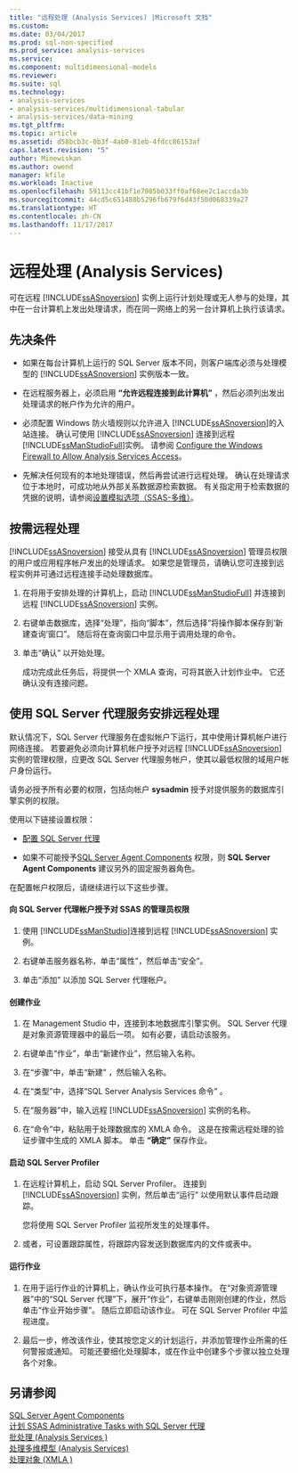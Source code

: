 ```yaml
---
title: "远程处理 (Analysis Services) |Microsoft 文档"
ms.custom: 
ms.date: 03/04/2017
ms.prod: sql-non-specified
ms.prod_service: analysis-services
ms.service: 
ms.component: multidimensional-models
ms.reviewer: 
ms.suite: sql
ms.technology:
- analysis-services
- analysis-services/multidimensional-tabular
- analysis-services/data-mining
ms.tgt_pltfrm: 
ms.topic: article
ms.assetid: d58bcb3c-0b3f-4ab0-81eb-4fdcc86153af
caps.latest.revision: "5"
author: Minewiskan
ms.author: owend
manager: kfile
ms.workload: Inactive
ms.openlocfilehash: 59113cc41bf1e7805b033ff0af68ee2c1accda3b
ms.sourcegitcommit: 44cd5c651488b5296fb679f6d43f50d068339a27
ms.translationtype: HT
ms.contentlocale: zh-CN
ms.lasthandoff: 11/17/2017
---
```

# <a name="remote-processing-analysis-services"></a>远程处理 (Analysis Services)
  可在远程 [!INCLUDE[ssASnoversion](../../includes/ssasnoversion-md.md)] 实例上运行计划处理或无人参与的处理，其中在一台计算机上发出处理请求，而在同一网络上的另一台计算机上执行该请求。  
  
## <a name="prerequisites"></a>先决条件  
  
-   如果在每台计算机上运行的 SQL Server 版本不同，则客户端库必须与处理模型的 [!INCLUDE[ssASnoversion](../../includes/ssasnoversion-md.md)] 实例版本一致。
  
-   在远程服务器上，必须启用 **“允许远程连接到此计算机”** ，然后必须列出发出处理请求的帐户作为允许的用户。  
  
-   必须配置 Windows 防火墙规则以允许进入 [!INCLUDE[ssASnoversion](../../includes/ssasnoversion-md.md)]的入站连接。 确认可使用 [!INCLUDE[ssASnoversion](../../includes/ssasnoversion-md.md)] 连接到远程 [!INCLUDE[ssManStudioFull](../../includes/ssmanstudiofull-md.md)]实例。 请参阅 [Configure the Windows Firewall to Allow Analysis Services Access](../../analysis-services/instances/configure-the-windows-firewall-to-allow-analysis-services-access.md)。  
  
-   先解决任何现有的本地处理错误，然后再尝试进行远程处理。 确认在处理请求位于本地时，可成功地从外部关系数据源检索数据。 有关指定用于检索数据的凭据的说明，请参阅[设置模拟选项（SSAS-多维）](../../analysis-services/multidimensional-models/set-impersonation-options-ssas-multidimensional.md)。  
  
## <a name="on-demand-remote-processing"></a>按需远程处理  
 [!INCLUDE[ssASnoversion](../../includes/ssasnoversion-md.md)] 接受从具有 [!INCLUDE[ssASnoversion](../../includes/ssasnoversion-md.md)] 管理员权限的用户或应用程序帐户发出的处理请求。 如果您是管理员，请确认您可连接到远程实例并可通过远程连接手动处理数据库。  
  
1.  在将用于安排处理的计算机上，启动 [!INCLUDE[ssManStudioFull](../../includes/ssmanstudiofull-md.md)] 并连接到远程 [!INCLUDE[ssASnoversion](../../includes/ssasnoversion-md.md)] 实例。  
  
2.  右键单击数据库，选择“处理”，指向“脚本”，然后选择“将操作脚本保存到‘新建查询’窗口”。 随后将在查询窗口中显示用于调用处理的命令。  
  
3.  单击“确认”  以开始处理。  
  
     成功完成此任务后，将提供一个 XMLA 查询，可将其嵌入计划作业中。 它还确认没有连接问题。  
  
## <a name="schedule-remote-processing-using-sql-server-agent-service"></a>使用 SQL Server 代理服务安排远程处理  
 默认情况下，SQL Server 代理服务在虚拟帐户下运行，其中使用计算机帐户进行网络连接。 若要避免必须向计算机帐户授予对远程 [!INCLUDE[ssASnoversion](../../includes/ssasnoversion-md.md)] 实例的管理权限，应更改 SQL Server 代理服务帐户，使其以最低权限的域用户帐户身份运行。  
  
 请务必授予所有必要的权限，包括向帐户 **sysadmin** 授予对提供服务的数据库引擎实例的权限。  
  
 使用以下链接设置权限：  
  
-   [配置 SQL Server 代理](http://msdn.microsoft.com/library/2e361a62-9e92-4fcd-80d7-d6960f127900)  
  
-   如果不可能授予[SQL Server Agent Components](http://msdn.microsoft.com/library/8d1dc600-aabb-416f-b3af-fbc9fccfd0ec) 权限，则 **SQL Server Agent Components** 建议另外的固定服务器角色。  
  
 在配置帐户权限后，请继续进行以下这些步骤。  
  
#### <a name="grant-the-sql-server-agent-account-administrator-permission-on-ssas"></a>向 SQL Server 代理帐户授予对 SSAS 的管理员权限  
  
1.  使用 [!INCLUDE[ssManStudio](../../includes/ssmanstudio-md.md)]连接到远程 [!INCLUDE[ssASnoversion](../../includes/ssasnoversion-md.md)] 实例。  
  
2.  右键单击服务器名称，单击“属性”，然后单击“安全”。  
  
3.  单击“添加”  以添加 SQL Server 代理帐户。  
  
#### <a name="create-the-job"></a>创建作业  
  
1.  在 Management Studio 中，连接到本地数据库引擎实例。 SQL Server 代理是对象资源管理器中的最后一项。 如有必要，请启动该服务。  
  
2.  右键单击“作业”，单击“新建作业”，然后输入名称。  
  
3.  在“步骤”中，单击“新建”  ，然后输入名称。  
  
4.  在“类型”中，选择“SQL Server Analysis Services 命令” 。  
  
5.  在“服务器”中，输入远程 [!INCLUDE[ssASnoversion](../../includes/ssasnoversion-md.md)] 实例的名称。  
  
6.  在“命令”中，粘贴用于处理数据库的 XMLA 命令。 这是在按需远程处理的验证步骤中生成的 XMLA 脚本。 单击 **“确定”** 保存作业。  
  
#### <a name="start-sql-server-profiler"></a>启动 SQL Server Profiler  
  
1.  在远程计算机上，启动 SQL Server Profiler。 连接到 [!INCLUDE[ssASnoversion](../../includes/ssasnoversion-md.md)] 实例，然后单击“运行”  以使用默认事件启动跟踪。  
  
     您将使用 SQL Server Profiler 监视所发生的处理事件。  
  
2.  或者，可设置跟踪属性，将跟踪内容发送到数据库内的文件或表中。  
  
#### <a name="run-the-job"></a>运行作业  
  
1.  在用于运行作业的计算机上，确认作业可执行基本操作。 在“对象资源管理器”中的“SQL Server 代理”下，展开“作业”，右键单击刚刚创建的作业，然后单击“作业开始步骤”。 随后立即启动该作业。 可在 SQL Server Profiler 中监视进度。  
  
2.  最后一步，修改该作业，使其按您定义的计划运行，并添加管理作业所需的任何警报或通知。 可能还要细化处理脚本，或在作业中创建多个步骤以独立处理各个对象。  
  
## <a name="see-also"></a>另请参阅  
 [SQL Server Agent Components](http://msdn.microsoft.com/library/8d1dc600-aabb-416f-b3af-fbc9fccfd0ec)   
 [计划 SSAS Administrative Tasks with SQL Server 代理](../../analysis-services/instances/schedule-ssas-administrative-tasks-with-sql-server-agent.md)   
 [批处理 &#40;Analysis Services &#41;](../../analysis-services/multidimensional-models/batch-processing-analysis-services.md)   
 [处理多维模型 (Analysis Services)](../../analysis-services/multidimensional-models/processing-a-multidimensional-model-analysis-services.md)   
 [处理对象 &#40;XMLA &#41;](../../analysis-services/multidimensional-models-scripting-language-assl-xmla/processing-objects-xmla.md)  
  
  
